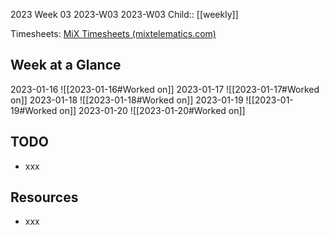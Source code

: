2023 Week 03
2023-W03 2023-W03
Child:: [[weekly]]

Timesheets: [MiX Timesheets (mixtelematics.com)](http://timesheets.mixtelematics.com/MixTimesheetsUI/app/index.html#/TimeSheet)

## Week at a Glance

2023-01-16
![[2023-01-16#Worked on]]
2023-01-17
![[2023-01-17#Worked on]]
2023-01-18
![[2023-01-18#Worked on]]
2023-01-19
![[2023-01-19#Worked on]]
2023-01-20
![[2023-01-20#Worked on]]

## TODO

- xxx

## Resources

- xxx


